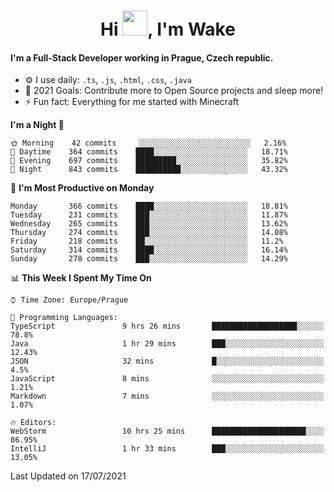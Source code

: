 <h1 align="center">Hi <img src="https://raw.githubusercontent.com/MrWakeCZ/MrWakeCZ/master/Hi.gif" width="40px" />, I'm Wake</h1>

#### I'm a Full-Stack Developer working in Prague, Czech republic.
- ⚙️ I use daily: `.ts`, `.js`, `.html`, `.css`, `.java`
- 🥅 2021 Goals: Contribute more to Open Source projects and sleep more!
- ⚡ Fun fact: Everything for me started with Minecraft

<!--START_SECTION:waka-->
**I'm a Night 🦉** 

```text
🌞 Morning    42 commits     ░░░░░░░░░░░░░░░░░░░░░░░░░   2.16% 
🌆 Daytime    364 commits    ████░░░░░░░░░░░░░░░░░░░░░   18.71% 
🌃 Evening    697 commits    █████████░░░░░░░░░░░░░░░░   35.82% 
🌙 Night      843 commits    ██████████░░░░░░░░░░░░░░░   43.32%

```
📅 **I'm Most Productive on Monday** 

```text
Monday       366 commits    ████░░░░░░░░░░░░░░░░░░░░░   18.81% 
Tuesday      231 commits    ███░░░░░░░░░░░░░░░░░░░░░░   11.87% 
Wednesday    265 commits    ███░░░░░░░░░░░░░░░░░░░░░░   13.62% 
Thursday     274 commits    ███░░░░░░░░░░░░░░░░░░░░░░   14.08% 
Friday       218 commits    ██░░░░░░░░░░░░░░░░░░░░░░░   11.2% 
Saturday     314 commits    ████░░░░░░░░░░░░░░░░░░░░░   16.14% 
Sunday       278 commits    ███░░░░░░░░░░░░░░░░░░░░░░   14.29%

```


📊 **This Week I Spent My Time On** 

```text
⌚︎ Time Zone: Europe/Prague

💬 Programming Languages: 
TypeScript               9 hrs 26 mins       ███████████████████░░░░░░   78.8% 
Java                     1 hr 29 mins        ███░░░░░░░░░░░░░░░░░░░░░░   12.43% 
JSON                     32 mins             █░░░░░░░░░░░░░░░░░░░░░░░░   4.5% 
JavaScript               8 mins              ░░░░░░░░░░░░░░░░░░░░░░░░░   1.21% 
Markdown                 7 mins              ░░░░░░░░░░░░░░░░░░░░░░░░░   1.07%

🔥 Editors: 
WebStorm                 10 hrs 25 mins      █████████████████████░░░░   86.95% 
IntelliJ                 1 hr 33 mins        ███░░░░░░░░░░░░░░░░░░░░░░   13.05%

```


 Last Updated on 17/07/2021
<!--END_SECTION:waka-->
